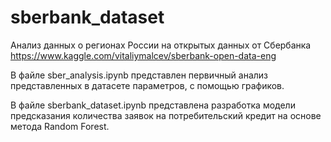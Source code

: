 # sberbank_dataset

Анализ данных о регионах России на открытых данных от Сбербанка https://www.kaggle.com/vitaliymalcev/sberbank-open-data-eng

В файле sber_analysis.ipynb представлен первичный анализ представленных в датасете параметров, с помощью графиков.

В файле sberbank_dataset.ipynb представлена разработка модели предсказания количества заявок на потребительский кредит на основе метода Random Forest.
